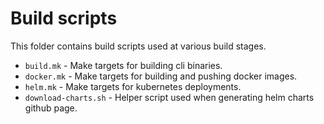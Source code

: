 # Build scripts

This folder contains build scripts used at various build stages.

- `build.mk` - Make targets for building cli binaries.
- `docker.mk` - Make targets for building and pushing docker images.
- `helm.mk` - Make targets for kubernetes deployments.
- `download-charts.sh` - Helper script used when generating helm charts github page.
